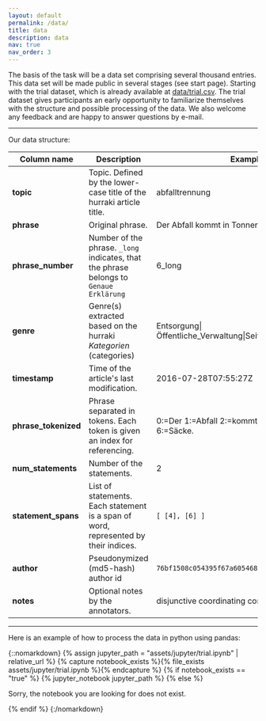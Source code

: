 ```yaml
---
layout: default
permalink: /data/
title: data
description: data
nav: true
nav_order: 3
---
```


The basis of the task will be a data set comprising several thousand entries. This data set will be made public in several stages (see start page). Starting with the trial dataset, which is already available at [data/trial.csv](https://github.com/german-easy-to-read/statements/blob/master/data/trial-data.csv). The trial dataset gives participants an early opportunity to familiarize themselves with the structure and possible processing of the data. We also welcome any feedback and are happy to answer questions by e-mail. 

---
Our data structure:

|Column name | Description | Example value |
|---|---|---|
|**topic**| Topic. Defined by the lower-case title of the hurraki article title. | abfalltrennung | 
|**phrase**| Original phrase. | Der Abfall kommt in Tonnen oder Säcke. | 
|**phrase_number**| Number of the phrase. `_long` indicates, that the phrase belongs to `Genaue Erklärung` | 6_long | 
|**genre**| Genre(s) extracted based on the hurraki _Kategorien_ (categories) | Entsorgung\|Öffentliche_Verwaltung\|Seiten_mit_defekten_Dateilinks | 
|**timestamp**| Time of the article's last modification. | 2016-07-28T07:55:27Z | 
|**phrase_tokenized**| Phrase separated in tokens. Each token is given an index for referencing. | 0:=Der 1:=Abfall 2:=kommt 3:=in 4:=Tonnen 5:=oder 6:=Säcke. | 
|**num_statements**| Number of the statements. | 2 | 
|**statement_spans**| List of statements. Each statement is a span of word, represented by their indices.  | `[ [4], [6] ]` | 
|**author**| Pseudonymized (md5-hash) author id | `76bf1508c054395f67a605468d76c22f` |
|**notes**| Optional notes by the annotators. | disjunctive coordinating conjunction used |

---



Here is an example of how to process the data in python using pandas:

{::nomarkdown}
{% assign jupyter_path = "assets/jupyter/trial.ipynb" | relative_url %}
{% capture notebook_exists %}{% file_exists assets/jupyter/trial.ipynb %}{% endcapture %}
{% if notebook_exists == "true" %}
{% jupyter_notebook jupyter_path %}
{% else %}

<p>Sorry, the notebook you are looking for does not exist.</p>
{% endif %}
{:/nomarkdown}
